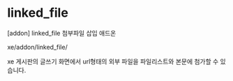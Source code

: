 # linked_file
[addon] linked_file 첨부파일 삽입 애드온

xe/addon/linked_file/

xe 게시판의 글쓰기 화면에서 url형태의 외부 파일을 파일리스트와 본문에 첨가할 수 있습니다.
